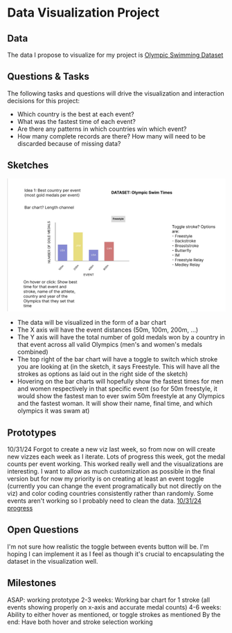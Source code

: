 # Data Visualization Project

## Data

The data I propose to visualize for my project is [Olympic Swimming Dataset](https://www.kaggle.com/datasets/datasciencedonut/olympic-swimming-1912-to-2020)


## Questions & Tasks

The following tasks and questions will drive the visualization and interaction decisions for this project:

 * Which country is the best at each event?
 * What was the fastest time of each event?
 * Are there any patterns in which countries win which event?
 * How many complete records are there? How many will need to be discarded because of missing data?

## Sketches

![image](./dataviz.jpg)

- The data will be visualized in the form of a bar chart
- The X axis will have the event distances (50m, 100m, 200m, ...)
- The Y axis will have the total number of gold medals won by a country in that event across all valid Olympics (men's and women's medals combined)
- The top right of the bar chart will have a toggle to switch which stroke you are looking at (in the sketch, it says Freestyle. This will have all the strokes as options as laid out in the right side of the sketch)
- Hovering on the bar charts will hopefully show the fastest times for men and women respectively in that specific event (so for 50m freestyle, it would show the fastest man to ever swim 50m freestyle at any Olympics and the fastest woman. It will show their name, final time, and which olympics it was swam at)


## Prototypes

10/31/24
Forgot to create a new viz last week, so from now on will create new vizzes each week as I iterate. Lots of progress this week, got the medal counts per event working. This worked really well and the visualizations are interesting. I want to allow as much customization as possible in the final version but for now my priority is on creating at least an event toggle (currently you can change the event programatically but not directly on the viz) and color coding countries consistently rather than randomly. Some events aren't working so I probably need to clean the data. 
[10/31/24 progress](https://vizhub.com/aschechter10/olympic-swimming-project-version-1)

## Open Questions

I'm not sure how realistic the toggle between events button will be. I'm hoping I can implement it as I feel as though it's crucial to encapsulating the dataset in the visualization well. 

## Milestones

ASAP: working prototype
2-3 weeks: Working bar chart for 1 stroke (all events showing properly on x-axis and accurate medal counts)
4-6 weeks: Ability to either hover as mentioned, or toggle strokes as mentioned
By the end: Have both hover and stroke selection working
